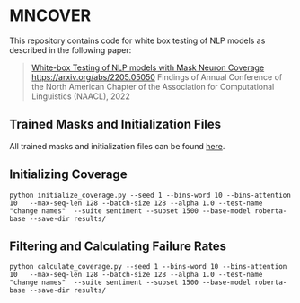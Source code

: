 # MNCOVER

This repository contains code for white box testing of NLP models as described in the following paper:  
>[White-box Testing of NLP models with Mask Neuron Coverage](https://arxiv.org/abs/2004.11494)  
> https://arxiv.org/abs/2205.05050
> Findings of Annual Conference of the North American Chapter of the Association for Computational Linguistics (NAACL), 2022

## Trained Masks and Initialization Files
All trained masks and initialization files can be found [here](https://drive.google.com/drive/folders/1u1a4gsUU4KGPQfUv_d1-MoaeL1UFEqo5?usp=sharing). 

## Initializing Coverage 
```
python initialize_coverage.py --seed 1 --bins-word 10 --bins-attention 10   --max-seq-len 128 --batch-size 128 --alpha 1.0 --test-name "change names"  --suite sentiment --subset 1500 --base-model roberta-base --save-dir results/
```

## Filtering and Calculating Failure Rates 
```
python calculate_coverage.py --seed 1 --bins-word 10 --bins-attention 10   --max-seq-len 128 --batch-size 128 --alpha 1.0 --test-name "change names"  --suite sentiment --subset 1500 --base-model roberta-base --save-dir results/
```

